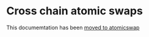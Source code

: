 # Cross chain atomic swaps

This documemtation has been [moved to atomicswap](atomicswaps/atomicswap.md)
